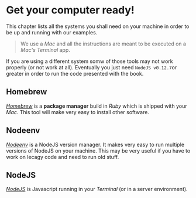 # Get your computer ready!

This chapter lists all the systems you shall need on your machine in order to be up and running with our examples. 

> We use a _Mac_ and all the instructions are meant to be executed on 
> a _Mac's Terminal_ app.

If you are using a different system somw of those tools may not work properly (or not work at all). Eventually you just need `NodeJS v0.12.7`or greater in order to run the code presented with the book.


## Homebrew

[_Homebrew_](http://brew.sh/) is a **package manager** build in _Ruby_ which is shipped with your _Mac_. This tool will make very easy to install other software.

## Nodeenv

[_Nodeenv_](https://github.com/OiNutter/nodenv) is a NodeJS version manager. It makes very easy to run multiple versions of NodeJS on your machine. This may be very useful if you have to work on lecagy code and need to run old stuff.

## NodeJS

[_NodeJS_](http://nodejs.org) is Javascript running in your _Terminal_ (or in a server environment).


